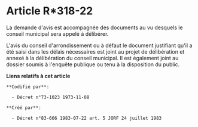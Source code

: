 # Article R*318-22

La demande d'avis est accompagnée des documents au vu desquels le conseil municipal sera appelé à délibérer.

L'avis du conseil d'arrondissement ou à défaut le document justifiant qu'il a été saisi dans les délais nécessaires est joint
au projet de délibération et annexé à la délibération du conseil municipal. Il est également joint au dossier soumis à
l'enquête publique ou tenu à la disposition du public.

**Liens relatifs à cet article**

	**Codifié par**:

	  - Décret n°73-1023 1973-11-08

	**Créé par**:

	  - Décret n°83-666 1983-07-22 art. 5 JORF 24 juillet 1983
